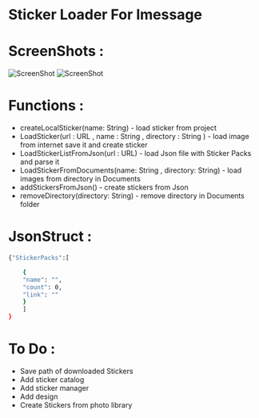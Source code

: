 # Sticker Loader For Imessage

# ScreenShots : 

![ScreenShot](https://spl.tophope.ru/firstScreen.png)
![ScreenShot](https://spl.tophope.ru/secondScreen.png)


# Functions :

- createLocalSticker(name: String) -  load sticker from project 
- LoadSticker(url : URL , name : String , directory : String ) - load image from internet save it and create sticker
- LoadStickerListFromJson(url : URL)  - load Json file  with Sticker Packs and parse it 
- LoadStickerFromDocuments(name: String , directory: String) - load images from directory in Documents
- addStickersFromJson() - create stickers from Json
- removeDirectory(directory: String) - remove directory in Documents folder  


   

# JsonStruct :

```sh
{"StickerPacks":[ 

    {
    "name": "",
    "count": 0,
    "link": ""
    }
    ]
}
```
# To Do :

- Save path of downloaded Stickers
- Add sticker catalog 
- Add sticker manager
- Add design
- Create Stickers from photo library 


